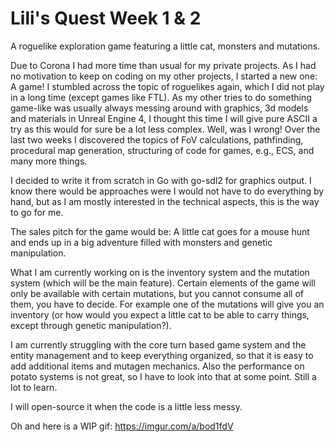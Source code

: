 # Lili's Quest Week 1 & 2

A roguelike exploration game featuring a little cat, monsters and mutations.

Due to Corona I had more time than usual for my private projects. As I had no motivation to keep on coding on my other projects, I started a new one: A game! I stumbled across the topic of roguelikes again, which I did not play in a long time (except games like FTL). As my other tries to do something game-like was usually always messing around with graphics, 3d models and materials in Unreal Engine 4, I thought this time I will give pure ASCII a try as this would for sure be a lot less complex. Well, was I wrong! Over the last two weeks I discovered the topics of FoV calculations, pathfinding, procedural map generation, structuring of code for games, e.g., ECS, and many more things.

I decided to write it from scratch in Go with go-sdl2 for graphics output. I know there would be approaches were I would not have to do everything by hand, but as I am mostly interested in the technical aspects, this is the way to go for me.

The sales pitch for the game would be: A little cat goes for a mouse hunt and ends up in a big adventure filled with monsters and genetic manipulation.

What I am currently working on is the inventory system and the mutation system (which will be the main feature). Certain elements of the game will only be available with certain mutations, but you cannot consume all of them, you have to decide. For example one of the mutations will give you an inventory (or how would you expect a little cat to be able to carry things, except through genetic manipulation?).

I am currently struggling with the core turn based game system and the entity management and to keep everything organized, so that it is easy to add additional items and mutagen mechanics. Also the performance on potato systems is not great, so I have to look into that at some point. Still a lot to learn.

I will open-source it when the code is a little less messy.

Oh and here is a WIP gif:
https://imgur.com/a/bod1fdV